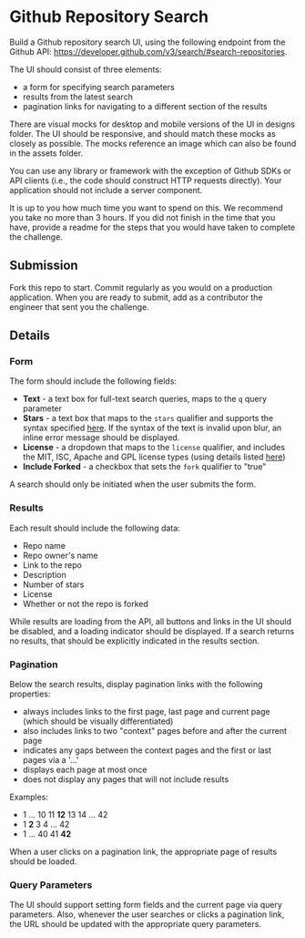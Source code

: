 # Github Repository Search

Build a Github repository search UI, using the following endpoint from the Github API: https://developer.github.com/v3/search/#search-repositories.

The UI should consist of three elements:
- a form for specifying search parameters
- results from the latest search
- pagination links for navigating to a different section of the results

There are visual mocks for desktop and mobile versions of the UI in designs folder. The UI should be responsive, and should match these mocks as closely as possible. The mocks reference an image which can also be found in the assets folder.

You can use any library or framework with the exception of Github SDKs or API clients (i.e., the code should construct HTTP requests directly). Your application should not include a server component.

It is up to you how much time you want to spend on this. We recommend you take no more than 3 hours. If you did not finish in the time that you have, provide a readme for the steps that you would have taken to complete the challenge.

## Submission

Fork this repo to start. Commit regularly as you would on a production application. When you are ready to submit, add as a contributor the engineer that sent you the challenge.

## Details

### Form

The form should include the following fields:

- **Text** - a text box for full-text search queries, maps to the `q` query parameter
- **Stars** - a text box that maps to the `stars` qualifier and supports the syntax specified [here](https://help.github.com/articles/searching-repositories/#search-based-on-the-number-of-stars-a-repository-has). If the syntax of the text is invalid upon blur, an inline error message should be displayed.
- **License** - a dropdown that maps to the `license` qualifier, and includes the MIT, ISC, Apache and GPL license types (using details listed [here](https://help.github.com/articles/licensing-a-repository/#searching-github-by-license-type))
- **Include Forked** - a checkbox that sets the `fork` qualifier to "true"

A search should only be initiated when the user submits the form.

### Results

Each result should include the following data:

- Repo name
- Repo owner's name
- Link to the repo
- Description
- Number of stars
- License
- Whether or not the repo is forked

While results are loading from the API, all buttons and links in the UI should be disabled, and a loading indicator should be displayed. If a search returns no results, that should be explicitly indicated in the results section.

### Pagination

Below the search results, display pagination links with the following properties:
- always includes links to the first page, last page and current page (which should be visually differentiated)
- also includes links to two "context" pages before and after the current page
- indicates any gaps between the context pages and the first or last pages via a '...'
- displays each page at most once
- does not display any pages that will not include results

Examples:
- 1 ... 10 11 **12** 13 14 ... 42
- 1 **2** 3 4 ... 42
- 1 ... 40 41 **42**

When a user clicks on a pagination link, the appropriate page of results should be loaded.

### Query Parameters

The UI should support setting form fields and the current page via query parameters. Also, whenever the user searches or clicks a pagination link, the URL should be updated with the appropriate query parameters.
